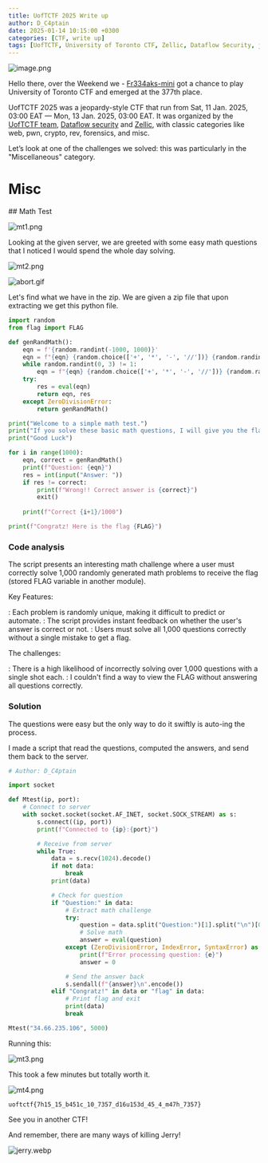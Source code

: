 ```yaml
---
title: UofTCTF 2025 Write up
author: D_C4ptain
date: 2025-01-14 10:15:00 +0300
categories: [CTF, write up]
tags: [UofTCTF, University of Toronto CTF, Zellic, Dataflow Security, jeopardy, Capture The Flag, fr334aks-mini, fr334aks, secure code, python, math, mathematics]
---
```



![image.png](/assets/img/posts/ctf/uoftctf25/1.png)

Hello there, over the Weekend we - [Fr334aks-mini](https://www.linkedin.com/company/83010158/) got a chance to play University of Toronto CTF and emerged at the 377th place.

UofTCTF 2025 was a jeopardy-style CTF that run from Sat, 11 Jan. 2025, 03:00 EAT — Mon, 13 Jan. 2025, 03:00 EAT. It was organized by the [UofTCTF team](https://ctftime.org/team/139261), [Dataflow security](https://dfsec.com/) and [Zellic](https://www.zellic.io/), with classic categories like web, pwn, crypto, rev, forensics, and misc. 

Let’s look at one of the challenges we solved: this was particularly in the "Miscellaneous" category.


<h1 data-toc-skip>Misc</h1>
## Math Test

![mt1.png](/assets/img/posts/ctf/uoftctf25/mt1.png)

Looking at the given server, we are greeted with some easy math questions that I noticed I would spend the whole day solving.

![mt2.png](/assets/img/posts/ctf/uoftctf25/mt2.png)

![abort.gif](/assets/img/posts/ctf/uoftctf25/abort.gif)

Let's find what we have in the zip.
We are given a zip file that upon extracting we get this python file.

```python
import random
from flag import FLAG

def genRandMath():
    eqn = f'{random.randint(-1000, 1000)}'
    eqn = f"{eqn} {random.choice(['+', '*', '-', '//'])} {random.randint(-1000, 1000)}"
    while random.randint(0, 3) != 1:
        eqn = f"{eqn} {random.choice(['+', '*', '-', '//'])} {random.randint(-1000, 1000)}"
    try:
        res = eval(eqn)
        return eqn, res
    except ZeroDivisionError:
        return genRandMath()

print("Welcome to a simple math test.")
print("If you solve these basic math questions, I will give you the flag.")
print("Good Luck")

for i in range(1000):
    eqn, correct = genRandMath()
    print(f"Question: {eqn}")
    res = int(input("Answer: "))
    if res != correct:
        print(f"Wrong!! Correct answer is {correct}")
        exit()
    
    print(f"Correct {i+1}/1000")

print(f"Congratz! Here is the flag {FLAG}")
```


### Code analysis
The script presents an interesting math challenge where a user must correctly solve 1,000 randomly generated math problems to receive the flag (stored FLAG variable in another module).

Key Features:

: Each problem is randomly unique, making it difficult to predict or automate.
: The script provides instant feedback on whether the user's answer is correct or not.
: Users must solve all 1,000 questions correctly without a single mistake to get a flag.

The challenges:

: There is a high likelihood of incorrectly solving over 1,000 questions with a single shot each.
: I couldn't find a way to view the FLAG without answering all questions correctly.

### Solution

The questions were easy but the only way to do it swiftly is auto-ing the process.

I made a script that read the questions, computed the answers, and send them back to the server.

```python
# Author: D_C4ptain

import socket

def Mtest(ip, port):
    # Connect to server
    with socket.socket(socket.AF_INET, socket.SOCK_STREAM) as s:
        s.connect((ip, port))
        print(f"Connected to {ip}:{port}")

        # Receive from server
        while True:
            data = s.recv(1024).decode()  
            if not data:
                break
            print(data) 

            # Check for question
            if "Question:" in data:
                # Extract math challenge
                try:
                    question = data.split("Question:")[1].split("\n")[0].strip()
                    # Solve math
                    answer = eval(question)
                except (ZeroDivisionError, IndexError, SyntaxError) as e:
                    print(f"Error processing question: {e}")
                    answer = 0 

                # Send the answer back
                s.sendall(f"{answer}\n".encode())
            elif "Congratz!" in data or "flag" in data:
                # Print flag and exit
                print(data)
                break

Mtest("34.66.235.106", 5000)
```
Running this:

![mt3.png](/assets/img/posts/ctf/uoftctf25/mt3.png)

This took a few minutes but totally worth it.

![mt4.png](/assets/img/posts/ctf/uoftctf25/mt4.png)

```
uoftctf{7h15_15_b451c_10_7357_d16u153d_45_4_m47h_7357}
```

See you in another CTF!

And remember, there are many ways of killing Jerry!

![jerry.webp](/assets/img/posts/ctf/uoftctf25/jerry.webp)